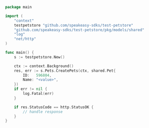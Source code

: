 <!-- Start SDK Example Usage [usage] -->
```go
package main

import (
	"context"
	testpetstore "github.com/speakeasy-sdks/test-petstore"
	"github.com/speakeasy-sdks/test-petstore/pkg/models/shared"
	"log"
	"net/http"
)

func main() {
	s := testpetstore.New()

	ctx := context.Background()
	res, err := s.Pets.CreatePets(ctx, shared.Pet{
		ID:   596804,
		Name: "<value>",
	})
	if err != nil {
		log.Fatal(err)
	}

	if res.StatusCode == http.StatusOK {
		// handle response
	}
}

```
<!-- End SDK Example Usage [usage] -->